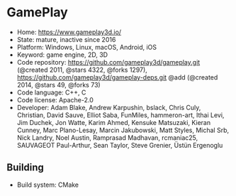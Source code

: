 # GamePlay

- Home: https://www.gameplay3d.io/
- State: mature, inactive since 2016
- Platform: Windows, Linux, macOS, Android, iOS
- Keyword: game engine, 2D, 3D
- Code repository: https://github.com/gameplay3d/gameplay.git (@created 2011, @stars 4322, @forks 1297), https://github.com/gameplay3d/gameplay-deps.git @add (@created 2014, @stars 49, @forks 73)
- Code language: C++, C
- Code license: Apache-2.0
- Developer: Adam Blake, Andrew Karpushin, bslack, Chris Culy, Christian, David Sauve, Elliot Saba, FunMiles, hammeron-art, Ithai Levi, Jim Duchek, Jon Watte, Karim Ahmed, Kensuke Matsuzaki, Kieran Cunney, Marc Plano-Lesay, Marcin Jakubowski, Matt Styles, Michal Srb, Nick Landry, Noel Austin, Ramprasad Madhavan, rcmaniac25, SAUVAGEOT Paul-Arthur, Sean Taylor, Steve Grenier, Üstün Ergenoglu

## Building

- Build system: CMake
